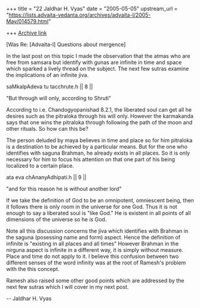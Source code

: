 +++
title = "22 Jaldhar H. Vyas"
date = "2005-05-05"
upstream_url = "https://lists.advaita-vedanta.org/archives/advaita-l/2005-May/014579.html"

+++
[Archive link](https://lists.advaita-vedanta.org/archives/advaita-l/2005-May/014579.html)

[Was Re: [Advaita-l] Questions about mergence]

In the last post on this topic I made the observation that the atmas who
are free from samsara but identify with gunas are infinite in time and
space which sparked a lively thread on the subject.  The next few sutras
examine the implications of an infinite jiva.

saMkalpAdeva tu tacchrute.h || 8 ||

"But through will only, according to Shruti"

According to i.e. Chandogyopanishad 8.2.1, the liberated soul can get all
he desires such as the pitraloka through his will only.  However the
karmakanda says that one wins the pitraloka through following the path of
the moon and other rituals.  So how can this be?

The person deluded by maya believes in time and place so for him pitraloka
is a destination to be achieved by a particular means.   But for the one
who identifies with saguna Brahman, he already exists in all places.  So
it is only necessary for him to focus his attention on that one part of
his being localized to a certain place.

ata eva chAnanyAdhipati.h || 9 ||

"and for this reason he is without another lord"

If we take the definition of God to be an omnipotent, omniescent being,
then it follows there is only room in the universe for one God.  Thus it
is not enough to say a liberated soul is "like God." He is existent in all
points of all dimensions of the universe so he _is_ God.

Note all this discussion concerns the jiva which identifies with Brahman
in the saguna (posessing name and form) aspect.  Hence the definition of
infinite is "existing in all places and all times"  However Brahman in the
nirguna aspect is infinite in a different way, it is simply without
measure.  Place and time do not apply to it.  I believe this confusion
between two different senses of the word infinity was at the root of
Ramesh's problem with the this concept.

Ramesh also raised some other good points which are addressed by the next
few sutras which I will cover in my next post.

-- 
Jaldhar H. Vyas <jaldhar at braincells.com>


